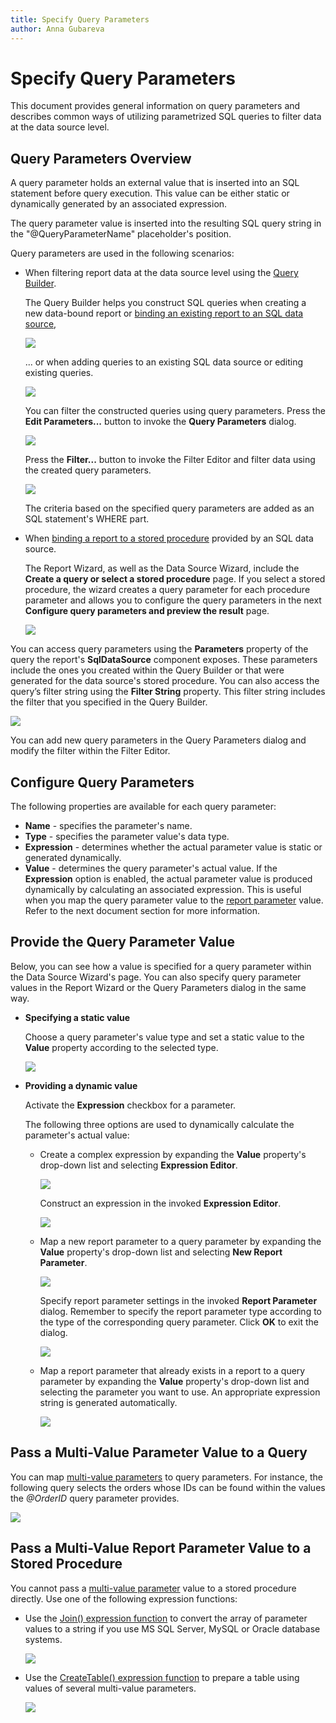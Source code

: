 ```yaml
---
title: Specify Query Parameters
author: Anna Gubareva
---
```

# Specify Query Parameters

This document provides general information on query parameters and describes common ways of utilizing parametrized SQL queries to filter data at the data source level.

## <a name="overview"></a>Query Parameters Overview
A query parameter holds an external value that is inserted into an SQL statement before query execution. This value can be either static or dynamically generated by an associated expression.

The query parameter value is inserted into the resulting SQL query string in the "\@QueryParameterName" placeholder's position.

Query parameters are used in the following scenarios:

* When filtering report data at the data source level using the [Query Builder](../report-designer-tools/query-builder.md).
	
	The Query Builder helps you construct SQL queries when creating a new data-bound report or [binding an existing report to an SQL data source](bind-a-report-to-a-database.md),
	
	![](../../../../images/eurd-win-query-parameters-create-query.png)
	
	... or when adding queries to an existing SQL data source or editing existing queries.
	
	![](../../../../images/eurd-win-query-parameters-manage-queries-menu-item.png)
	
	You can filter the constructed queries using query parameters. Press the **Edit Parameters...** button to invoke the **Query Parameters** dialog.
	
	![](../../../../images/eurd-win-query-parameters-add-in-query-builder.png)
	
	Press the **Filter...** button to invoke the Filter Editor and filter data using the created query parameters.
	
	![](../../../../images/eurd-win-query-parameters-in-filter-editor.png)
	
	The criteria based on the specified query parameters are added as an SQL statement's WHERE part.
	
* When [binding a report to a stored procedure](bind-a-report-to-a-stored-procedure.md) provided by an SQL data source.
	
	The Report Wizard, as well as the Data Source Wizard, include the **Create a query or select a stored procedure** page. If you select a stored procedure, the wizard creates a query parameter for each procedure parameter and allows you to configure the query parameters in the next **Configure query parameters and preview the result** page.
	
	![](../../../../images/eurd-win-query-parameters-for-stored-procedure.png)

You can access query parameters using the **Parameters** property of the query the report's **SqlDataSource** component exposes. These parameters include the ones you created within the Query Builder or that were generated for the data source's stored procedure. You can also access the query’s filter string using the **Filter String** property. This filter string includes the filter that you specified in the Query Builder.

![](../../../../images/eurd-win-query-parameters-query-properties.png)

You can add new query parameters in the Query Parameters dialog and modify the filter within the Filter Editor.

## <a name="configurequeryparameters"></a>Configure Query Parameters
The following properties are available for each query parameter:

* **Name** - specifies the parameter's name.
* **Type** - specifies the parameter value's data type.
* **Expression** - determines whether the actual parameter value is static or generated dynamically.
* **Value** - determines the query parameter's actual value. If the **Expression** option is enabled, the actual parameter value is produced dynamically by calculating an associated expression. This is useful when you map the query parameter value to the [report parameter](../use-report-parameters.md) value. Refer to the next document section for more information.

## <a name="providevalue"></a>Provide the Query Parameter Value
Below, you can see how a value is specified for a query parameter within the Data Source Wizard's page. You can also specify query parameter values in the Report Wizard or the Query Parameters dialog in the same way.

* **Specifying a static value**
	
	Choose a query parameter's value type and set a static value to the **Value** property according to the selected type.
	
	![](../../../../images/eurd-win-query-parameters-static-value.png)

* **Providing a dynamic value**
	
	Activate the **Expression** checkbox for a parameter.
	
	The following three options are used to dynamically calculate the parameter's actual value:
	
	* Create a complex expression by expanding the **Value** property's drop-down list and selecting **Expression Editor**.
		
		![](../../../../images/eurd-win-query-parameters-dynamic-expression.png)
		
		Construct an expression in the invoked **Expression Editor**.
		
		![](../../../../images/eurd-win-query-parameters-expression-editor.png)

	* Map a new report parameter to a query parameter by expanding the **Value** property's drop-down list and selecting **New Report Parameter**.
		
		![](../../../../images/eurd-win-query-parameters-new-report-parameter.png)
		
		Specify report parameter settings in the invoked **Report Parameter** dialog. Remember to specify the report parameter type according to the type of the corresponding query parameter. Click **OK** to exit the dialog.
		
		![](../../../../images/eurd-win-query-parameters-report-parameter-settings.png)

	* Map a report parameter that already exists in a report to a query parameter by expanding the **Value** property's drop-down list and selecting the parameter you want to use. An appropriate expression string is generated automatically.
		
		![](../../../../images/eurd-win-query-parameters-existing-report-parameter.png)

## <a name="PassMultiValueParameterValueToQuery"></a>Pass a Multi-Value Parameter Value to a Query
You can map [multi-value parameters](../use-report-parameters/multi-value-report-parameters.md) to query parameters. For instance, the following query selects the orders whose IDs can be found within the values the _\@OrderID_ query parameter provides.

![](../../../../images/eurd-win-query-parameters-map-to-multi-value-parameter.png)

## <a name="multivalueparameterinstoredprocedure"></a>Pass a Multi-Value Report Parameter Value to a Stored Procedure
You cannot pass a [multi-value parameter](../use-report-parameters/multi-value-report-parameters.md) value to a stored procedure directly. Use one of the following expression functions:

* Use the [Join() expression function](../use-expressions/functions-in-expressions.md) to convert the array of parameter values to a string if you use MS SQL Server, MySQL or Oracle database systems.

	![](../../../../images/eurd-win-query-parameters-join-expression-function.png)

* Use the [CreateTable() expression function](../use-expressions/functions-in-expressions.md) to prepare a table using values of several multi-value parameters.

	![](../../../../images/eurd-win-query-parameters-createtable-expression-function.png)
